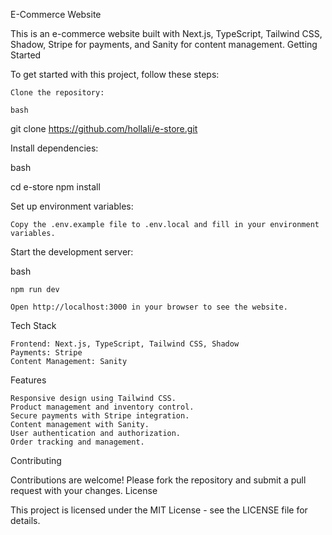  E-Commerce Website

This is an e-commerce website built with Next.js, TypeScript,  Tailwind CSS, Shadow, Stripe for payments, and Sanity for content management.
Getting Started

To get started with this project, follow these steps:

    Clone the repository:

    bash

git clone https://github.com/hollali/e-store.git

Install dependencies:

bash

cd e-store
npm install

Set up environment variables:

    Copy the .env.example file to .env.local and fill in your environment variables.

Start the development server:

bash

    npm run dev

    Open http://localhost:3000 in your browser to see the website.

Tech Stack

    Frontend: Next.js, TypeScript, Tailwind CSS, Shadow
    Payments: Stripe
    Content Management: Sanity

Features

    Responsive design using Tailwind CSS.
    Product management and inventory control.
    Secure payments with Stripe integration.
    Content management with Sanity.
    User authentication and authorization.
    Order tracking and management.

Contributing

Contributions are welcome! Please fork the repository and submit a pull request with your changes.
License

This project is licensed under the MIT License - see the LICENSE file for details.
